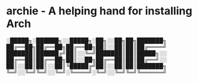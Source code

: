 # archie - A helping hand for installing Arch

░█████╗░██████╗░░█████╗░██╗░░██╗██╗███████╗
██╔══██╗██╔══██╗██╔══██╗██║░░██║██║██╔════╝
███████║██████╔╝██║░░╚═╝███████║██║█████╗░░
██╔══██║██╔══██╗██║░░██╗██╔══██║██║██╔══╝░░
██║░░██║██║░░██║╚█████╔╝██║░░██║██║███████╗
╚═╝░░╚═╝╚═╝░░╚═╝░╚════╝░╚═╝░░╚═╝╚═╝╚══════╝
